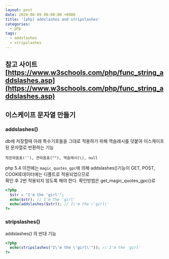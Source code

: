 ```yaml
---
layout: post
date: 2020-06-09 00:00:00 +0900
title: '[php] addslashes and stripslashes'
categories:
  - php
tags:
  - addslashes
  - stripslashes
---
```


## 참고 사이트 [https://www.w3schools.com/php/func_string_addslashes.asp](https://www.w3schools.com/php/func_string_addslashes.asp)


## 이스케이프 문자열 만들기

### addslashes()

db에 저장할때 아래 특수기호들을 그대로 적용하기 위해 역슬래시를 덧붙여 이스케이프된 문자열로 반환하는 기능  

`작은따옴표(''), 큰따옴표(""), 역슬래시(\), null`

php 5.4 이전에는 `magic_quotes_gpc`에 의해 addslashes()기능이 GET, POST, COOKIE데이터에는 디폴트로 적용되었으므로  
확인 후 2번 적용되지 않도록 해야 한다. 확인방법은 get_magic_quotes_gpc()로


```php
<?php
  $str = "I'm the 'girl'";
  echo($str); // I'm the 'girl'
  echo(addslashes($str)); // I\'m the \'girl\'
?>
```


### stripslashes()

addslashes() 의 반대 기능

```php
<?php
  echo(stripslashes("I\'m the \'girl\'")); // I'm the 'girl'
?>
```
